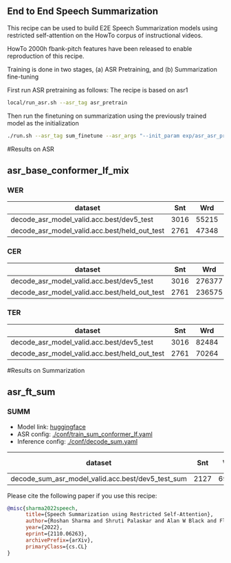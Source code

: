 ## End to End Speech Summarization

This recipe can be used to build E2E Speech Summarization models using restricted self-attention on the HowTo corpus of instructional videos. 

HowTo 2000h fbank-pitch features have been released to enable reproduction of this recipe. 

Training is done in two stages, (a) ASR Pretraining, and (b) Summarization fine-tuning

First run ASR pretraining as follows:
The recipe is based on asr1
```bash
local/run_asr.sh --asr_tag asr_pretrain
``` 
Then run the finetuning on summarization using the previously trained model as the initialization

```bash
./run.sh --asr_tag sum_finetune --asr_args "--init_param exp/asr_asr_pretrain/valid.acc.ave_10best.pth:::ctc"
```

#Results on ASR


## asr_base_conformer_lf_mix

### WER

|dataset|Snt|Wrd|Corr|Sub|Del|Ins|Err|S.Err|
|---|---|---|---|---|---|---|---|---|
|decode_asr_model_valid.acc.best/dev5_test|3016|55215|93.1|4.8|2.1|1.9|8.8|56.7|
|decode_asr_model_valid.acc.best/held_out_test|2761|47348|92.7|5.0|2.3|2.2|9.5|54.6|

### CER

|dataset|Snt|Wrd|Corr|Sub|Del|Ins|Err|S.Err|
|---|---|---|---|---|---|---|---|---|
|decode_asr_model_valid.acc.best/dev5_test|3016|276377|97.1|1.1|1.9|1.9|4.8|56.7|
|decode_asr_model_valid.acc.best/held_out_test|2761|236575|96.8|1.2|2.0|2.1|5.4|54.6|

### TER

|dataset|Snt|Wrd|Corr|Sub|Del|Ins|Err|S.Err|
|---|---|---|---|---|---|---|---|---|
|decode_asr_model_valid.acc.best/dev5_test|3016|82484|94.1|3.5|2.4|2.2|8.0|56.7|
|decode_asr_model_valid.acc.best/held_out_test|2761|70264|93.9|3.7|2.4|2.7|8.9|54.6|



#Results on Summarization

## asr_ft_sum
### SUMM
- Model link: [huggingface](https://huggingface.co/espnet/roshansh_how2_asr_raw_ft_sum_valid.acc)
- ASR config: [./conf/train_sum_conformer_lf.yaml](./conf/train_sum_conformer_lf.yaml)
- Inference config: [./conf/decode_sum.yaml](./conf/decode_sum.yaml)

|dataset|Snt|Wrd|ROUGE-1|ROUGE-2|ROUGE-L|METEOR|BERTScore|
|---|---|---|---|---|---|---|---|
|decode_sum_asr_model_valid.acc.best/dev5_test_sum|2127|69795|60.72|44.7|56.1|29.36|91.53|



Please cite the following paper if you use this recipe:
```Bibtex
@misc{sharma2022speech,
      title={Speech Summarization using Restricted Self-Attention}, 
      author={Roshan Sharma and Shruti Palaskar and Alan W Black and Florian Metze},
      year={2022},
      eprint={2110.06263},
      archivePrefix={arXiv},
      primaryClass={cs.CL}
}

```
